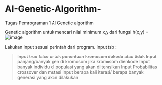 # AI-Genetic-Algorithm-
Tugas Pemrograman 1 AI Genetic algorithm

Genetic algorithm untuk mencari nilai minimum x,y dari fungsi h(x,y) = ![image](https://user-images.githubusercontent.com/71310864/162357208-20888e48-2809-48e8-8cc2-e28f1f0534a5.png)

Lakukan input sesuai perintah dari program. Input tsb :
  > Input true false untuk penentuan kromosom dekode atau tidak
  > Input panjang/banyak gen di kromosom jika kromosom dienkode
  > Input banyak individu di populasi yang akan diiterasikan
  > Input Probabilitas crossover dan mutasi
  > Input berapa kali iterasi/ berapa banyak generasi yang akan dilakukan
